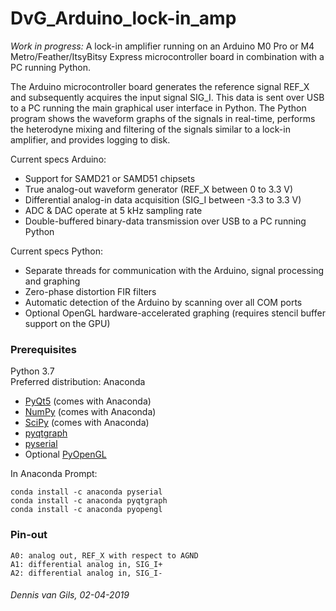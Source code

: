 # DvG_Arduino_lock-in_amp
_Work in progress:_ A lock-in amplifier running on an Arduino M0 Pro or M4 Metro/Feather/ItsyBitsy Express microcontroller board in combination with a PC running Python.

The Arduino microcontroller board generates the reference signal REF_X and subsequently acquires the input signal SIG_I. This data is sent over USB to a PC running the main graphical user interface in Python. The Python program shows the waveform graphs of the signals in real-time, performs the heterodyne mixing and filtering of the signals similar to a lock-in amplifier, and provides logging to disk.

Current specs Arduino:
- Support for SAMD21 or SAMD51 chipsets
- True analog-out waveform generator (REF_X between 0 to 3.3 V)
- Differential analog-in data acquisition (SIG_I between -3.3 to 3.3 V)
- ADC & DAC operate at 5 kHz sampling rate
- Double-buffered binary-data transmission over USB to a PC running Python

Current specs Python:
- Separate threads for communication with the Arduino, signal processing and graphing
- Zero-phase distortion FIR filters
- Automatic detection of the Arduino by scanning over all COM ports
- Optional OpenGL hardware-accelerated graphing (requires stencil buffer support on the GPU)

### Prerequisites
Python 3.7\
Preferred distribution: Anaconda
- [PyQt5](https://www.riverbankcomputing.com/software/pyqt/intro) (comes with Anaconda)
- [NumPy](http://www.numpy.org/) (comes with Anaconda)
- [SciPy](http://www.scipy.org/) (comes with Anaconda)
- [pyqtgraph](http://www.pyqtgraph.org/documentation/)
- [pyserial](https://pythonhosted.org/pyserial/)
- Optional [PyOpenGL](http://pyopengl.sourceforge.net/)

In Anaconda Prompt:
```
conda install -c anaconda pyserial
conda install -c anaconda pyqtgraph
conda install -c anaconda pyopengl
```

### Pin-out
```
A0: analog out, REF_X with respect to AGND
A1: differential analog in, SIG_I+
A2: differential analog in, SIG_I-
```


###### Dennis van Gils, 02-04-2019
